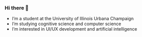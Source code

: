 ### Hi there 👋

<!--
**sahasramesh/sahasramesh** is a ✨ _special_ ✨ repository because its `README.md` (this file) appears on your GitHub profile.

Here are some ideas to get you started:

- 🤔 I’m looking for help with ...
- 💬 Ask me about ...
[![Typing SVG](https://readme-typing-svg.demolab.com/?lines=First+line+of+text;Second+line+of+text)](https://git.io/typing-svg)
- 📫 How to reach me: ...
- 😄 Pronouns: ...
- ⚡ Fun fact: ...
-->

- I’m a student at the University of Illinois Urbana Champaign
- I’m studying cognitive science and computer science
- I’m interested in UI/UX development and artificial intelligence
